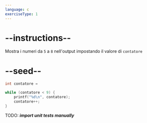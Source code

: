 ```yaml
---
language: c
exerciseType: 1
---
```


# --instructions--

Mostra i numeri da `5` a `8` nell'output impostando il valore di `contatore`

# --seed--

```c
int contatore = 

while (contatore < 9) {
    printf("%d\n", contatore);
    contatore++;
}
```

TODO: ___import unit tests manually___
